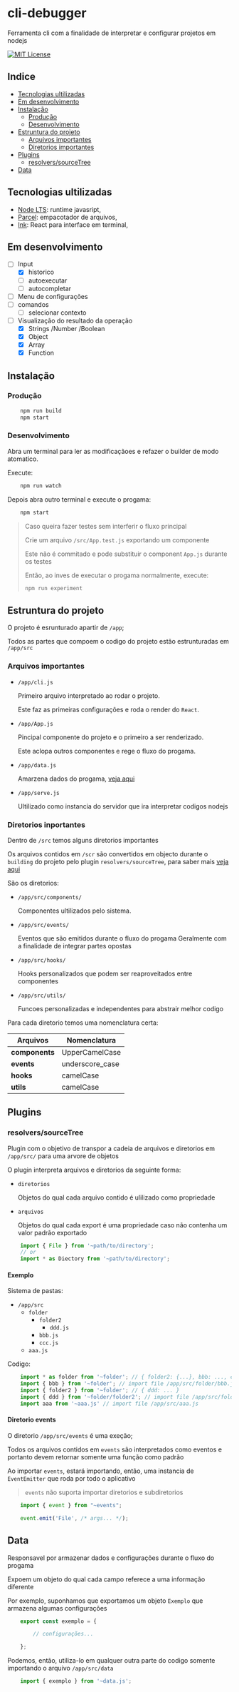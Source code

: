 # cli-debugger

Ferramenta cli com a finalidade de interpretar e configurar projetos em nodejs

[![MIT License](https://img.shields.io/badge/License-MIT-blue.svg)](https://choosealicense.com/licenses/mit/)

## Indice

- [Tecnologias ultilizadas](#tecnologias-ultilizadas)
- [Em desenvolvimento](#em-desenvolvimento)
- [Instalação](#instalação)
  - [Produção](#produção)
  - [Desenvolvimento](#desenvolvimento)
- [Estruntura do projeto](#estruntura-do-projeto)
  - [Arquivos importantes](#arquivos-importantes)
  - [Diretorios importantes](#diretorios-inportantes)
- [Plugins](#plugins)
  - [resolvers/sourceTree](#resolverssourcetree)
- [Data](#data)

## Tecnologias ultilizadas

- [Node LTS](https://nodejs.org/en): runtime javasript,
- [Parcel](https://parceljs.org): empacotador de arquivos,
- [Ink](https://github.com/vadimdemedes/ink#readme): React para interface em terminal,

## Em desenvolvimento

- [ ] Input
  - [x] historico
  - [ ] autoexecutar
  - [ ] autocompletar
- [ ] Menu de configurações
- [ ] comandos
  - [ ] selecionar contexto
- [ ] Visualização do resultado da operação
  - [x] Strings /Number /Boolean
  - [x] Object
  - [x] Array
  - [x] Function

## Instalação

### Produção

```bash
    npm run build
    npm start
```

### Desenvolvimento

Abra um terminal para ler as modificaçãoes e refazer o builder de modo atomatico.

Execute:

```bash
    npm run watch
```

Depois abra outro terminal e execute o progama:

```bash
    npm start
```

>Caso queira fazer testes sem interferir o fluxo principal
>
>Crie um arquivo `/src/App.test.js` exportando um componente
>
>Este não é commitado e pode substituir o component `App.js` durante os testes
>
>Então, ao inves de executar o progama normalmente, execute:
>
>```bash
> npm run experiment
>```

## Estruntura do projeto

O projeto é esrunturado apartir de `/app`;

Todos as partes que compoem o codigo do projeto estão estrunturadas em `/app/src`

### Arquivos importantes

- `/app/cli.js`

    Primeiro arquivo interpretado ao rodar o projeto.

    Este faz as primeiras configurações e roda o render do `React`.

- `/app/App.js`

    Pincipal componente do projeto e o primeiro a ser renderizado.

    Este aclopa outros componentes e rege o fluxo do progama.

- `/app/data.js`

    Amarzena dados do progama, [veja aqui](#data)

- `/app/serve.js`

    Ultilizado como instancia do servidor que ira interpretar codigos nodejs

### Diretorios inportantes

Dentro de `/src` temos alguns diretorios importantes

Os arquivos contidos em `/scr` são convertidos em objecto durante o `building` do projeto pelo plugin `resolvers/sourceTree`, para saber mais [veja aqui](#resolverssourcetree)

São os diretorios:

- `/app/src/components/`

    Componentes ultilizados pelo sistema.

- `/app/src/events/`

    Eventos que são emitidos durante o fluxo do progama
    Geralmente com a finalidade de integrar partes opostas

- `/app/src/hooks/`

    Hooks personalizados que podem ser reaproveitados entre componentes

- `/app/src/utils/`

    Funcoes personalizadas e independentes para abstrair melhor codigo

Para cada diretorio temos uma nomenclatura certa:

| Arquivos       | Nomenclatura    |
|----------------|-----------------|
| **components** | UpperCamelCase  |
| **events**     | underscore_case |
| **hooks**      | camelCase       |
| **utils**      | camelCase       |

## Plugins

### resolvers/sourceTree

Plugin com o objetivo de transpor a cadeia de arquivos e diretorios em `/app/src/` para uma arvore de objetos

O plugin interpreta arquivos e diretorios da seguinte forma:

- `diretorios`

    Objetos do qual cada arquivo contido é ulilizado como propriedade

- `arquivos`

    Objetos do qual cada export é uma propriedade caso não contenha um valor padrão exportado

```javascript
    import { File } from '~path/to/directory';
    // or
    import * as Diectory from '~path/to/directory';
```

#### Exemplo

Sistema de pastas:

- `/app/src`
  - `folder`
    - `folder2`
      - `ddd.js`
    - `bbb.js`
    - `ccc.js`
  - `aaa.js`

Codigo:

``` javascript
    import * as folder from '~folder'; // { folder2: {...}, bbb: ..., ccc: ...,  }
    import { bbb } from '~folder'; // import file /app/src/folder/bbb.js
    import { folder2 } from '~folder'; // { ddd: ... }
    import { ddd } from '~folder/folder2'; // import file /app/src/folder/folder2/ddd.js
    import aaa from '~aaa.js' // import file /app/src/aaa.js
```

#### Diretorio events

O diretorio `/app/src/events` é uma exeção;

Todos os arquivos contidos em `events` são interpretados como eventos e portanto devem retornar somente uma função como padrão

Ao importar `events`, estará importando, então, uma instancia de `EventEmitter` que roda por todo o aplicativo

> `events` não suporta importar diretorios e subdiretorios

```javascript
    import { event } from "~events";

    event.emit('File', /* args... */);
```

## Data

Responsavel por armazenar dados e configurações durante o fluxo do progama

Expoem um objeto do qual cada campo referece a uma informação diferente

Por exemplo, suponhamos que exportamos um objeto `Exemplo` que armazena algumas configurações

```javascript
    export const exemplo = {

        // configurações...

    };
```

Podemos, então, utiliza-lo em qualquer outra parte do codigo somente importando o arquivo `/app/src/data`

```javascript
    import { exemplo } from '~data.js';
```
